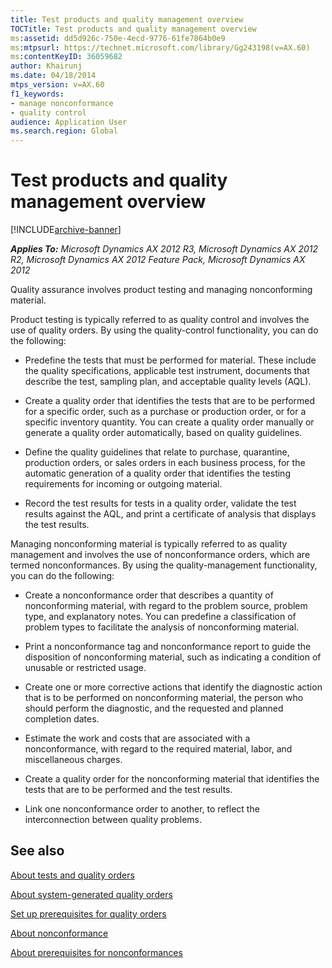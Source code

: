 ```yaml
---
title: Test products and quality management overview
TOCTitle: Test products and quality management overview
ms:assetid: dd5d926c-750e-4ecd-9776-61fe7864b0e9
ms:mtpsurl: https://technet.microsoft.com/library/Gg243198(v=AX.60)
ms:contentKeyID: 36059682
author: Khairunj
ms.date: 04/18/2014
mtps_version: v=AX.60
f1_keywords:
- manage nonconformance
- quality control
audience: Application User
ms.search.region: Global
---
```


# Test products and quality management overview 


[!INCLUDE[archive-banner](includes/archive-banner.md)]


_**Applies To:** Microsoft Dynamics AX 2012 R3, Microsoft Dynamics AX 2012 R2, Microsoft Dynamics AX 2012 Feature Pack, Microsoft Dynamics AX 2012_

Quality assurance involves product testing and managing nonconforming material.

Product testing is typically referred to as quality control and involves the use of quality orders. By using the quality-control functionality, you can do the following:

  - Predefine the tests that must be performed for material. These include the quality specifications, applicable test instrument, documents that describe the test, sampling plan, and acceptable quality levels (AQL).

  - Create a quality order that identifies the tests that are to be performed for a specific order, such as a purchase or production order, or for a specific inventory quantity. You can create a quality order manually or generate a quality order automatically, based on quality guidelines.

  - Define the quality guidelines that relate to purchase, quarantine, production orders, or sales orders in each business process, for the automatic generation of a quality order that identifies the testing requirements for incoming or outgoing material.

  - Record the test results for tests in a quality order, validate the test results against the AQL, and print a certificate of analysis that displays the test results.

Managing nonconforming material is typically referred to as quality management and involves the use of nonconformance orders, which are termed nonconformances. By using the quality-management functionality, you can do the following:

  - Create a nonconformance order that describes a quantity of nonconforming material, with regard to the problem source, problem type, and explanatory notes. You can predefine a classification of problem types to facilitate the analysis of nonconforming material.

  - Print a nonconformance tag and nonconformance report to guide the disposition of nonconforming material, such as indicating a condition of unusable or restricted usage.

  - Create one or more corrective actions that identify the diagnostic action that is to be performed on nonconforming material, the person who should perform the diagnostic, and the requested and planned completion dates.

  - Estimate the work and costs that are associated with a nonconformance, with regard to the required material, labor, and miscellaneous charges.

  - Create a quality order for the nonconforming material that identifies the tests that are to be performed and the test results.

  - Link one nonconformance order to another, to reflect the interconnection between quality problems.

## See also

[About tests and quality orders](about-tests-and-quality-orders.md)

[About system-generated quality orders](about-system-generated-quality-orders.md)

[Set up prerequisites for quality orders](set-up-prerequisites-for-quality-orders.md)

[About nonconformance](about-nonconformance.md)

[About prerequisites for nonconformances](about-prerequisites-for-nonconformances.md)

  


